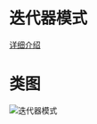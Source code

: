 # 迭代器模式
[详细介绍](http://www.bughui.com/2017/08/05/gof-design-pattern-iterator/)
# 类图
![迭代器模式](https://github.com/elvinzeng/java-design-pattern-samples/raw/master/iterator/diagrams/iterator.png "iterator")
